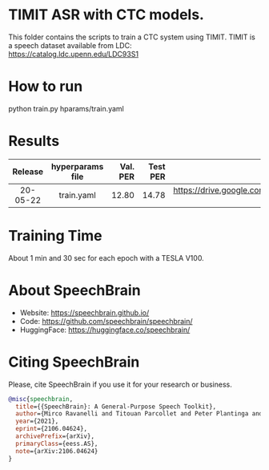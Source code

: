 # TIMIT ASR with CTC models.
This folder contains the scripts to train a CTC system using TIMIT.
TIMIT is a speech dataset available from LDC: https://catalog.ldc.upenn.edu/LDC93S1

# How to run
python train.py hparams/train.yaml

# Results
| Release | hyperparams file | Val. PER | Test PER | Model link | GPUs |
|:-------------:|:---------------------------:| -----:| -----:| --------:| :-----------:|
| 20-05-22 | train.yaml |  12.80 | 14.78 | https://drive.google.com/drive/folders/1OhBOTfC34PaOuiLIUjEBP1JmmlBTxJ8D?usp=sharing | 1xV100 16GB |

# Training Time
About 1 min and 30 sec for each epoch with a TESLA V100.


# **About SpeechBrain**
- Website: https://speechbrain.github.io/
- Code: https://github.com/speechbrain/speechbrain/
- HuggingFace: https://huggingface.co/speechbrain/


# **Citing SpeechBrain**
Please, cite SpeechBrain if you use it for your research or business.

```bibtex
@misc{speechbrain,
  title={{SpeechBrain}: A General-Purpose Speech Toolkit},
  author={Mirco Ravanelli and Titouan Parcollet and Peter Plantinga and Aku Rouhe and Samuele Cornell and Loren Lugosch and Cem Subakan and Nauman Dawalatabad and Abdelwahab Heba and Jianyuan Zhong and Ju-Chieh Chou and Sung-Lin Yeh and Szu-Wei Fu and Chien-Feng Liao and Elena Rastorgueva and François Grondin and William Aris and Hwidong Na and Yan Gao and Renato De Mori and Yoshua Bengio},
  year={2021},
  eprint={2106.04624},
  archivePrefix={arXiv},
  primaryClass={eess.AS},
  note={arXiv:2106.04624}
}
```

